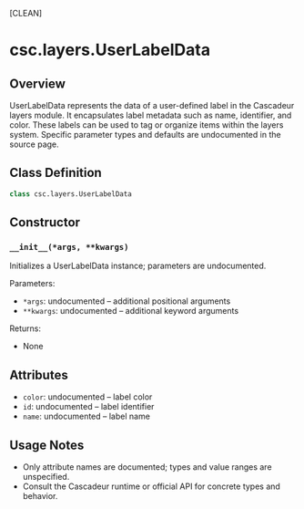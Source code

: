 [CLEAN]

# csc.layers.UserLabelData

## Overview
UserLabelData represents the data of a user-defined label in the Cascadeur layers module. It encapsulates label metadata such as name, identifier, and color. These labels can be used to tag or organize items within the layers system. Specific parameter types and defaults are undocumented in the source page.

## Class Definition
```python
class csc.layers.UserLabelData
```

## Constructor

### `__init__(*args, **kwargs)`
Initializes a UserLabelData instance; parameters are undocumented.

Parameters:
- `*args`: undocumented – additional positional arguments
- `**kwargs`: undocumented – additional keyword arguments

Returns:
- None

## Attributes
- `color`: undocumented – label color
- `id`: undocumented – label identifier
- `name`: undocumented – label name

## Usage Notes
- Only attribute names are documented; types and value ranges are unspecified.
- Consult the Cascadeur runtime or official API for concrete types and behavior.

